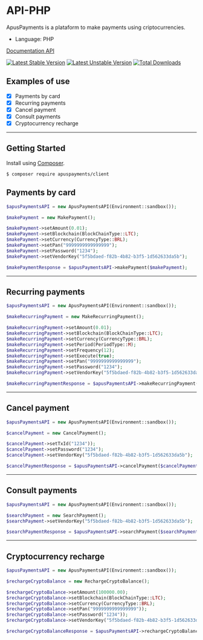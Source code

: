 # API-PHP

ApusPayments is a plataform to make payments using criptocurrencies. 

* Language: PHP

[Documentation API](https://docs.apuspayments.com/)

[![Latest Stable Version](https://poser.pugx.org/apuspayments/client/version)](https://packagist.org/packages/apuspayments/client)
[![Latest Unstable Version](https://poser.pugx.org/apuspayments/client/v/unstable)](//packagist.org/packages/apuspayments/client)
[![Total Downloads](https://poser.pugx.org/apuspayments/client/downloads)](https://packagist.org/packages/apuspayments/client)

## Examples of use 

* [x] Payments by card
* [x] Recurring payments
* [x] Cancel payment
* [x] Consult payments
* [x] Cryptocurrency recharge

<hr>

## Getting Started

Install using [Composer](https://packagist.org/packages/apuspayments/client).

```
$ composer require apuspayments/client
```

## Payments by card

```php
$apusPaymentsAPI = new ApusPaymentsAPI(Environment::sandbox());

$makePayment = new MakePayment();

$makePayment->setAmount(0.01);
$makePayment->setBlockchain(BlockChainType::LTC);
$makePayment->setCurrency(CurrencyType::BRL);
$makePayment->setPan("9999999999999999");
$makePayment->setPassword("1234");
$makePayment->setVendorKey("5f5bdaed-f82b-4b82-b3f5-1d562633da5b");

$makePaymentResponse = $apusPaymentsAPI->makePayment($makePayment);
```

<hr>

## Recurring payments

```php
$apusPaymentsAPI = new ApusPaymentsAPI(Environment::sandbox());

$makeRecurringPayment = new MakeRecurringPayment();

$makeRecurringPayment->setAmount(0.01);
$makeRecurringPayment->setBlockchain(BlockChainType::LTC);
$makeRecurringPayment->setCurrency(CurrencyType::BRL);
$makeRecurringPayment->setPeriod(PeriodType::M);
$makeRecurringPayment->setFrequency(12);
$makeRecurringPayment->setExecute(true);
$makeRecurringPayment->setPan("9999999999999999");
$makeRecurringPayment->setPassword("1234");
$makeRecurringPayment->setVendorKey("5f5bdaed-f82b-4b82-b3f5-1d562633da5b");

$makeRecurringPaymentResponse = $apusPaymentsAPI->makeRecurringPayment($makePayment);
```
<hr>

## Cancel payment

```php
$apusPaymentsAPI = new ApusPaymentsAPI(Environment::sandbox());

$cancelPayment = new CancelPayment();

$cancelPayment->setTxId("1234"));
$cancelPayment->setPassword("1234");
$cancelPayment->setVendorKey("5f5bdaed-f82b-4b82-b3f5-1d562633da5b");

$cancelPaymentResponse = $apusPaymentsAPI->cancelPayment($cancelPayment);
```
<hr>

## Consult payments

```php
$apusPaymentsAPI = new ApusPaymentsAPI(Environment::sandbox());

$searchPayment = new SearchPayment();
$searchPayment->setVendorKey("5f5bdaed-f82b-4b82-b3f5-1d562633da5b");

$searchPaymentResponse = $apusPaymentsAPI->searchPayment($searchPayment);
```
<hr>

## Cryptocurrency recharge

```php
$apusPaymentsAPI = new ApusPaymentsAPI(Environment::sandbox());

$rechargeCryptoBalance = new RechargeCryptoBalance();

$rechargeCryptoBalance->setAmount(100000.00);
$rechargeCryptoBalance->setBlockchain(BlockChainType::LTC);
$rechargeCryptoBalance->setCurrency(CurrencyType::BRL);
$rechargeCryptoBalance->setPan("9999999999999999"));
$rechargeCryptoBalance->setPassword("1234"));
$rechargeCryptoBalance->setVendorKey("5f5bdaed-f82b-4b82-b3f5-1d562633da5b");

$rechargeCryptoBalanceResponse = $apusPaymentsAPI->rechargeCryptoBalance($rechargeCryptoBalance);
```
